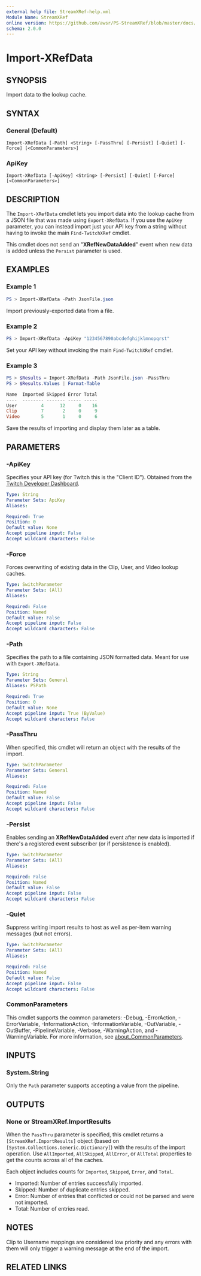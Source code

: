 ```yaml
---
external help file: StreamXRef-help.xml
Module Name: StreamXRef
online version: https://github.com/awsr/PS-StreamXRef/blob/master/docs/Import-XRefData.md
schema: 2.0.0
---
```


# Import-XRefData

## SYNOPSIS
Import data to the lookup cache.

## SYNTAX

### General (Default)
```
Import-XRefData [-Path] <String> [-PassThru] [-Persist] [-Quiet] [-Force] [<CommonParameters>]
```

### ApiKey
```
Import-XRefData [-ApiKey] <String> [-Persist] [-Quiet] [-Force] [<CommonParameters>]
```

## DESCRIPTION
The `Import-XRefData` cmdlet lets you import data into the lookup cache from a JSON file that was made using `Export-XRefData`. If you use the `ApiKey` parameter, you can instead import just your API key from a string without having to invoke the main `Find-TwitchXRef` cmdlet.

This cmdlet does not send an "**XRefNewDataAdded**" event when new data is added unless the `Persist` parameter is used.

## EXAMPLES

### Example 1
```powershell
PS > Import-XRefData -Path JsonFile.json
```

Import previously-exported data from a file.

### Example 2
```powershell
PS > Import-XRefData -ApiKey "1234567890abcdefghijklmnopqrst"
```

Set your API key without invoking the main `Find-TwitchXRef` cmdlet.

### Example 3
```powershell
PS > $Results = Import-XRefData -Path JsonFile.json -PassThru
PS > $Results.Values | Format-Table

Name  Imported Skipped Error Total
----  -------- ------- ----- -----
User         4      12     0    16
Clip         7       2     0     9
Video        5       1     0     6
```

Save the results of importing and display them later as a table.

## PARAMETERS

### -ApiKey
Specifies your API key (for Twitch this is the "Client ID"). Obtained from the [Twitch Developer Dashboard](https://dev.twitch.tv/console/apps/).

```yaml
Type: String
Parameter Sets: ApiKey
Aliases:

Required: True
Position: 0
Default value: None
Accept pipeline input: False
Accept wildcard characters: False
```

### -Force
Forces overwriting of existing data in the Clip, User, and Video lookup caches.

```yaml
Type: SwitchParameter
Parameter Sets: (All)
Aliases:

Required: False
Position: Named
Default value: False
Accept pipeline input: False
Accept wildcard characters: False
```

### -Path
Specifies the path to a file containing JSON formatted data. Meant for use with `Export-XRefData`.

```yaml
Type: String
Parameter Sets: General
Aliases: PSPath

Required: True
Position: 0
Default value: None
Accept pipeline input: True (ByValue)
Accept wildcard characters: False
```

### -PassThru
When specified, this cmdlet will return an object with the results of the import.

```yaml
Type: SwitchParameter
Parameter Sets: General
Aliases:

Required: False
Position: Named
Default value: False
Accept pipeline input: False
Accept wildcard characters: False
```

### -Persist
Enables sending an **XRefNewDataAdded** event after new data is imported if there's a registered event subscriber (or if persistence is enabled).

```yaml
Type: SwitchParameter
Parameter Sets: (All)
Aliases:

Required: False
Position: Named
Default value: False
Accept pipeline input: False
Accept wildcard characters: False
```

### -Quiet
Suppress writing import results to host as well as per-item warning messages (but not errors).

```yaml
Type: SwitchParameter
Parameter Sets: (All)
Aliases:

Required: False
Position: Named
Default value: False
Accept pipeline input: False
Accept wildcard characters: False
```

### CommonParameters
This cmdlet supports the common parameters: -Debug, -ErrorAction, -ErrorVariable, -InformationAction, -InformationVariable, -OutVariable, -OutBuffer, -PipelineVariable, -Verbose, -WarningAction, and -WarningVariable. For more information, see [about_CommonParameters](http://go.microsoft.com/fwlink/?LinkID=113216).

## INPUTS

### System.String

Only the `Path` parameter supports accepting a value from the pipeline.

## OUTPUTS

### None or StreamXRef.ImportResults

When the `PassThru` parameter is specified, this cmdlet returns a `[StreamXRef.ImportResults]` object (based on `[System.Collections.Generic.Dictionary]`) with the results of the import operation. Use `AllImported`, `AllSkipped`, `AllError`, or `AllTotal` properties to get the counts across all of the caches.

Each object includes counts for `Imported`, `Skipped`, `Error`, and `Total`.

* Imported: Number of entries successfully imported.
* Skipped: Number of duplicate entries skipped.
* Error: Number of entries that conflicted or could not be parsed and were not imported.
* Total: Number of entries read.

## NOTES

Clip to Username mappings are considered low priority and any errors with them will only trigger a warning message at the end of the import.

## RELATED LINKS
